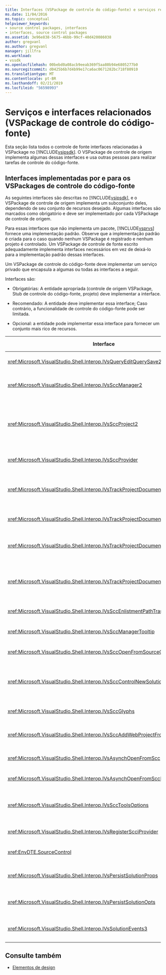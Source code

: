 ```yaml
---
title: Interfaces (VSPackage de controle do código-fonte) e serviços relacionados | Microsoft Docs
ms.date: 11/04/2016
ms.topic: conceptual
helpviewer_keywords:
- source control packages, interfaces
- interfaces, source control packages
ms.assetid: 3e96e838-5675-46bb-99cf-40d420086038
author: gregvanl
ms.author: gregvanl
manager: jillfra
ms.workload:
- vssdk
ms.openlocfilehash: 00bebd0a08acb9eeab369f5aa80b94e6805277b0
ms.sourcegitcommit: d0425b6b7d4b99e17ca6ac0671282bc718f80910
ms.translationtype: MT
ms.contentlocale: pt-BR
ms.lasthandoff: 02/21/2019
ms.locfileid: "56598993"
---
```

# <a name="related-services-and-interfaces-source-control-vspackage"></a>Serviços e interfaces relacionados (VSPackage de controle do código-fonte)
Esta seção lista todos o controle de fonte interfaces relacionadas à VSPackage no [!INCLUDE[vsipsdk](../../extensibility/includes/vsipsdk_md.md)]. O VSPackage de controle de origem implementa algumas dessas interfaces e usa outras pessoas para realizar tarefas de controle do código-fonte.

## <a name="interfaces-implemented-by-and-for-source-control-vspackages"></a>Interfaces implementadas por e para os VSPackages de controle do código-fonte
 As seguintes interfaces são descritas no [!INCLUDE[vsipsdk](../../extensibility/includes/vsipsdk_md.md)], e o VSPackage de controle de origem implementa um subconjunto deles, dependendo de seu conjunto de recursos desejado. Algumas interfaces são marcados como obrigatório e deve ser implementado por cada VSPackage de controle de origem.

 Para essas interfaces que não implementa um pacote, [!INCLUDE[vsprvs](../../code-quality/includes/vsprvs_md.md)] fornece uma implementação padrão. Observe que a implementação padrão é criada para o caso quando nenhum VSPackage é registrado e nenhum projeto é controlado. Um VSPackage de controle de fonte escrito adequadamente implementa interfaces necessários em vez de deixá-lo para a implementação padrão dessas interfaces.

 Um VSPackage de controle do código-fonte deve implementar um serviço privado que encapsula a algumas ou todas as interfaces a seguir.

 Interfaces são:

-   Obrigatórias: A entidade apropriada (controle de origem VSPackage, Stub de controle do código-fonte, projeto) deve implementar a interface.

-   Recomendado: A entidade deve implementar essa interface; Caso contrário, a funcionalidade de controle do código-fonte pode ser limitada.

-   Opcional: a entidade pode implementar essa interface para fornecer um conjunto mais rico de recursos.

| Interface | Finalidade | Implementado por | Implementar? |
| - | - |--------------------------|-------------|
| <xref:Microsoft.VisualStudio.Shell.Interop.IVsQueryEditQuerySave2> | Editores de chamar essa interface antes de modificar ou salvar um arquivo. O controle de fonte VSPackage pode fazer check-out do arquivo ou negar a operação se o check-out falhar. | Controle de fonte de VSPackage | Recomendado |
| <xref:Microsoft.VisualStudio.Shell.Interop.IVsSccManager2> | Essa interface fornece funcionalidade de controle de origem básicos para projetos, como registrar e cancelar o registro de projetos com controle do código-fonte e fornecendo suporte para os glifos de controle de origem básicos. | Controle de fonte de VSPackage | Necessária |
| <xref:Microsoft.VisualStudio.Shell.Interop.IVsSccProject2> | Essa interface é obtida a <xref:Microsoft.VisualStudio.Shell.Interop.IVsHierarchy> usando o <xref:System.Runtime.InteropServices.Marshal.QueryInterface%2A> função, ou ao simplesmente converter o objeto que implementa `IVsHierarchy` para `IVsSccProject2`. Ele é usado para obter os arquivos sob controle do código-fonte em um projeto ou para informar o projeto do status atual de controle de código-fonte ou local. | Projeto | Necessária |
| <xref:Microsoft.VisualStudio.Shell.Interop.IVsSccProvider> | O módulo de integração usa essa interface para definir o VSPackage ativo atual. | Controle de fonte de VSPackage | Necessária |
| <xref:Microsoft.VisualStudio.Shell.Interop.IVsTrackProjectDocuments2> | Essa interface é baseada em um modelo de assinatura. Qualquer VSPackage pode sinalizar que deseja receber eventos de documento e ser avisado pelo shell em eventos que estão prestes a ocorrer. Ele é implementado e manipulado pelo [!INCLUDE[vsprvs](../../code-quality/includes/vsprvs_md.md)], que por sua vez passa eventos Implementando o `IVsTrackProjectDocumentsEvents2` o VSPackage. | Stub de controle do código-fonte | Necessária |
| <xref:Microsoft.VisualStudio.Shell.Interop.IVsTrackProjectDocuments3> | Essa interface fornece processamento em lotes, operações de leitura/gravação sincronizado e um avançado `OnQueryAddFiles` método. | Stub de controle do código-fonte | Necessária |
| <xref:Microsoft.VisualStudio.Shell.Interop.IVsTrackProjectDocumentsEvents2> | **Gerenciador de soluções** e projetos de chamam essa interface quando novos arquivos são adicionados aos projetos ou quando arquivos e pastas são renomeadas ou excluídas dos projetos. O VSPackage de controle de origem pode fazer check-out do arquivo de projeto ou cancelar a operação. | Controle de fonte de VSPackage | Recomendado |
| <xref:Microsoft.VisualStudio.Shell.Interop.IVsTrackProjectDocumentsEvents3> | **Gerenciador de soluções** e projetos de chamar essa interface em resposta a chamadas feitas para os métodos da interface IVstrackProjectDocuments3. Operações de leitura/gravação o controle de fonte VSPackage pode rastrear a operações em lote, sincronizadas e trabalhar com um mais avançado `OnQueryAddFiles` método. | Controle de fonte de VSPackage | Recomendado |
| <xref:Microsoft.VisualStudio.Shell.Interop.IVsSccEnlistmentPathTranslation> | Essa interface oferece suporte a gerenciamento de inscrição para projetos Web. | Controle de fonte de VSPackage | Recomendado |
| <xref:Microsoft.VisualStudio.Shell.Interop.IVsSccManagerTooltip> | Essa interface é usada para recuperar as dicas de ferramenta para os arquivos de controle do código-fonte nos projetos. | Controle de fonte de VSPackage | Opcional |
| <xref:Microsoft.VisualStudio.Shell.Interop.IVsSccOpenFromSourceControl> | Essa interface oferece suporte à extensão do namespace. | Controle de fonte de VSPackage | Opcional |
| <xref:Microsoft.VisualStudio.Shell.Interop.IVsSccControlNewSolution> | O VSPackage usa essa interface para integrar uma extensão do namespace para o **New**, **abra**, ou **salvar** caixas de diálogo. Consequentemente, projetos podem ser automaticamente adicionados ao controle do código-fonte na criação ou adicionados ao controle do código-fonte quando salvar operação está em vigor. | Controle de fonte de VSPackage | Opcional |
| <xref:Microsoft.VisualStudio.Shell.Interop.IVsSccGlyphs> | O VSPackage usa essa interface para definir glifos adicionais como glifos de controle do código-fonte para nós em **Gerenciador de soluções**. | Controle de fonte de VSPackage | Opcional |
| <xref:Microsoft.VisualStudio.Shell.Interop.IVsSccAddWebProjectFromSourceControl> | O **adicionar** caixa de diálogo para projetos Web usa essa interface. Ele fornece métodos para navegar para um local de controle de origem e para abrir um projeto Web adicionado anteriormente no repositório de controle de origem nesse local. | Controle de fonte de VSPackage | Recomendado |
| <xref:Microsoft.VisualStudio.Shell.Interop.IVsAsynchOpenFromScc> | Essa interface fornece suporte para o carregamento assíncrono (em segundo plano) de projetos de controle de origem. | Controle de fonte de VSPackage | Opcional |
| <xref:Microsoft.VisualStudio.Shell.Interop.IVsAsynchOpenFromSccProjectEvents> | Essa interface permite que os projetos observar o progresso de carregamento assíncrono iniciado pelo <xref:Microsoft.VisualStudio.Shell.Interop.IVsAsynchOpenFromScc>. | Projeto | Opcional |
| <xref:Microsoft.VisualStudio.Shell.Interop.IVsSccToolsOptions> | Essa interface permite que o IDE consultar o VSPackage de controle de origem ativa. O IDE consulta o valor de configurações de controle de origem que têm significado, mesmo quando não há nenhum controle de origem ativa que VSPackage é registrado. Essa interface é implementada e tratada pelo [!INCLUDE[vsprvs](../../code-quality/includes/vsprvs_md.md)]. | Stub de controle do código-fonte | Necessária |
| <xref:Microsoft.VisualStudio.Shell.Interop.IVsRegisterScciProvider> | Essa interface é usada no registro o VSPackage de controle de origem. | Stub de controle do código-fonte | Necessária |
| <xref:EnvDTE.SourceControl> | Essa interface é usada na automação. Como tal, ele expõe apenas as funções que podem ser executadas sem exibir nenhuma interface do usuário. | Controle de fonte de VSPackage | Opcional |
| <xref:Microsoft.VisualStudio.Shell.Interop.IVsPersistSolutionProps> | Essa interface é usada para salvar as configurações de controle de fonte de no arquivo de solução (. sln). As configurações incluem o local de controle do código-fonte e os sinalizadores de status de controle do código-fonte. | Controle de fonte de VSPackage | Recomendado |
| <xref:Microsoft.VisualStudio.Shell.Interop.IVsPersistSolutionOpts> | Essa interface é usada para salvar as configurações de controle do código-fonte no arquivo de opções (. suo) da solução. Isso pode incluir configurações de controle de origem específicas do usuário, como local de inscrição do usuário atual. | Controle de fonte de VSPackage | Recomendado |
| <xref:Microsoft.VisualStudio.Shell.Interop.IVsSolutionEvents3> | Essa interface é usada para monitorar eventos para executar operações como a verificação em arquivos de projeto antes de fechar soluções ou obtendo novos arquivos de controle de origem ao abrir um projeto. | Controle de fonte de VSPackage | Recomendado |

## <a name="see-also"></a>Consulte também
- [Elementos de design](../../extensibility/internals/source-control-vspackage-design-elements.md)